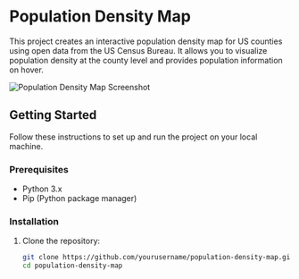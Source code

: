 # Population Density Map

This project creates an interactive population density map for US counties using open data from the US Census Bureau. It allows you to visualize population density at the county level and provides population information on hover.

![Population Density Map Screenshot](screenshot.png)

## Getting Started

Follow these instructions to set up and run the project on your local machine.

### Prerequisites

- Python 3.x
- Pip (Python package manager)

### Installation

1. Clone the repository:

   ```bash
   git clone https://github.com/yourusername/population-density-map.git
   cd population-density-map

